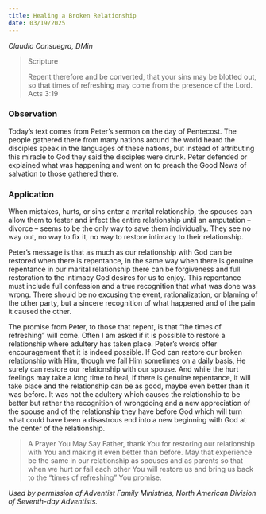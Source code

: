 ```yaml
---
title: Healing a Broken Relationship
date: 03/19/2025
---
```


_Claudio Consuegra, DMin_

> <p>Scripture</p>
> Repent therefore and be converted, that your sins may be blotted out, so that times of refreshing may come from the presence of the Lord. Acts 3:19

### Observation

Today’s text comes from Peter’s sermon on the day of Pentecost. The people gathered there from many nations around the world heard the disciples speak in the languages of these nations, but instead of attributing this miracle to God they said the disciples were drunk. Peter defended or explained what was happening and went on to preach the Good News of salvation to those gathered there.

### Application

When mistakes, hurts, or sins enter a marital relationship, the spouses can allow them to fester and infect the entire relationship until an amputation – divorce – seems to be the only way to save them individually. They see no way out, no way to fix it, no way to restore intimacy to their relationship.

Peter’s message is that as much as our relationship with God can be restored when there is repentance, in the same way when there is genuine repentance in our marital relationship there can be forgiveness and full restoration to the intimacy God desires for us to enjoy. This repentance must include full confession and a true recognition that what was done was wrong. There should be no excusing the event, rationalization, or blaming of the other party, but a sincere recognition of what happened and of the pain it caused the other.

The promise from Peter, to those that repent, is that “the times of refreshing” will come. Often I am asked if it is possible to restore a relationship where adultery has taken place. Peter’s words offer encouragement that it is indeed possible. If God can restore our broken relationship with Him, though we fail Him sometimes on a daily basis, He surely can restore our relationship with our spouse. And while the hurt feelings may take a long time to heal, if there is genuine repentance, it will take place and the relationship can be as good, maybe even better than it was before. It was not the adultery which causes the relationship to be better but rather the recognition of wrongdoing and a new appreciation of the spouse and of the relationship they have before God which will turn what could have been a disastrous end into a new beginning with God at the center of the relationship.

> <callout>A Prayer You May Say</callout>
> Father, thank You for restoring our relationship with You and making it even better than before. May that experience be the same in our relationship as spouses and as parents so that when we hurt or fail each other You will restore us and bring us back to the “times of refreshing” You promise.

_Used by permission of Adventist Family Ministries, North American Division of Seventh-day Adventists._